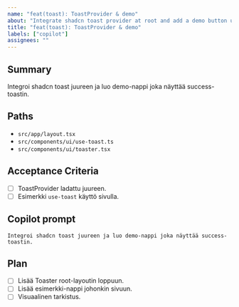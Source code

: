```yaml
---
name: "feat(toast): ToastProvider & demo"
about: "Integrate shadcn toast provider at root and add a demo button using use-toast"
title: "feat(toast): ToastProvider & demo"
labels: ["copilot"]
assignees: ""
---
```


## Summary
Integroi shadcn toast juureen ja luo demo-nappi joka näyttää success-toastin.

## Paths
- `src/app/layout.tsx`
- `src/components/ui/use-toast.ts`
- `src/components/ui/toaster.tsx`

## Acceptance Criteria
- [ ] ToastProvider ladattu juureen.
- [ ] Esimerkki `use-toast` käyttö sivulla.

## Copilot prompt
```
Integroi shadcn toast juureen ja luo demo-nappi joka näyttää success-toastin.
```

## Plan
- [ ] Lisää Toaster root-layoutin loppuun.
- [ ] Lisää esimerkki-nappi johonkin sivuun.
- [ ] Visuaalinen tarkistus.
